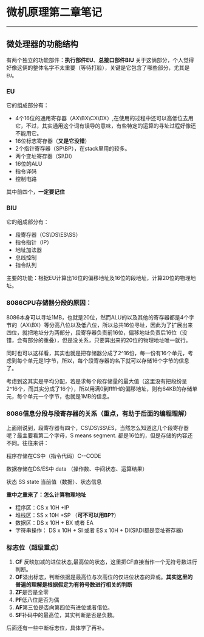 # 微机原理第二章笔记

*** 

## 微处理器的功能结构

有两个独立的功能部件：**执行部件EU**、**总接口部件BIU**
关于这俩部分，个人觉得好像这俩的整体名字不太重要（等待打脸），关键是它包含了哪些部分，尤其是`EU`。

### EU

它的组成部分有：

- 4个16位的通用寄存器（AX\BX\CX\DX）,在使用的过程中还可以高低位去用它，不过，其实通用这个词有误导的意味，有些特定的运算的寻址过程好像还不能用它。
- 16位标志寄存器（**又是它没错**）
- 2个指针寄存器（SP\BP），在stack里用的较多。
- 两个变址寄存器（SI\DI）
- 16位的ALU
- 指令译码
- 控制电路

其中前四个，**一定要记住**

### BIU

它的组成部分有：

- 段寄存器（CS\DS\ES\SS）
- 指令指针（IP）
- 地址加法器
- 总线控制
- 指令队列

主要的功能：根据EU计算出16位的偏移地址及16位的段地址，计算20位的物理地址。

### 8086CPU存储器分段的原因：

8086本身可以寻址1MB，也就是20位，然而ALU的以及其他的寄存器都是4个字节的（AX\BX）等分高八位以及低八位，所以总共16位寻址，因此为了扩展出来四位，就把地址分为两部分，段寄存器负责前16位，偏移地址负责后16位（没错，会有部分的重叠），但是没关系，只要算出来的20位的物理地址唯一就行。

同时也可以这样看，其实也就是把存储器分成了2^16份，每一份有16个单元，考虑到每个单元是1字节，所以，每个段寄存器的名下就可以存储16个字节的信息了。

考虑到这其实是平均分配，若是求每个段存储量的最大值（这里没有把段纷呈2^16个，而其实分成了16个），所以用满0到ffffH的偏移地址，则有64KB的存储单元，每个单元一个字节，也就是1MB的信息。

### 8086信息分段与段寄存器的关系（重点，有助于后面的编程理解）

上面刚说到，段寄存器有四个，CS\DS\SS\ES，当然怎么知道这几个段寄存器呢？最主要看第二个字母，S means segment. 都是16位的，但是存储的内容还不同。往往来讲：

程序存储在CS中（指令代码）C--CODE

数据存储在DS/ES中 data
（操作数、中间状态、运算结果）

状态 SS state
当前值（数据）、状态信息

**重中之重来了：怎么计算物理地址**

- 程序区：CS x 10H +IP
- 堆栈区：SS x 10H +SP （**可不可以用BP?**）
- 数据区：DS x 10H + BX 或者 EA
- 字符串操作： DS x 10H + SI 或者 ES x 10H + DI(SI\DI都是变址寄存器)


### 标志位（超级重点）

1. **CF**
反映加减的进位状态,最高位的状态，这里把CF直接当作一个无符号数进行判断。
2. **OF**溢出标志，判断依据是最高位与次高位的仅进位状态的异或。**其实这里的普遍的理解是根据假定为有符号数进行相关的判断**
3. **ZF**是否是全零
4. **PF**低八位是否为偶
5. **AF**第三位是否向第四位有进位或者借位。 
6. **SF**补码中的最高位，其实判断是否是负数。


后面还有一些中断标志位，具体学了再补。






